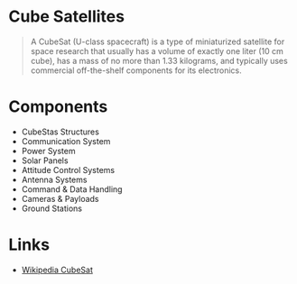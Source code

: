 Cube Satellites
==

> A CubeSat (U-class spacecraft) is a type of miniaturized satellite for space research that usually has a volume of exactly one liter (10 cm cube), has a mass of no more than 1.33 kilograms, and typically uses commercial off-the-shelf components for its electronics.

# Components

- CubeStas Structures
- Communication System
- Power System
- Solar Panels
- Attitude Control Systems
- Antenna Systems
- Command & Data Handling
- Cameras & Payloads
- Ground Stations 

# Links

- [Wikipedia CubeSat](https://en.wikipedia.org/wiki/CubeSat)

